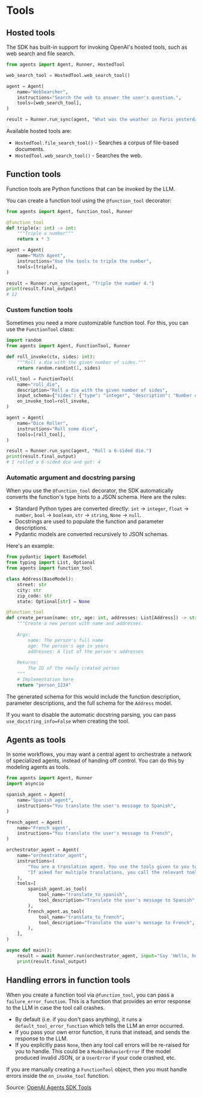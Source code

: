 # Tools

## Hosted tools

The SDK has built-in support for invoking OpenAI's hosted tools, such as web search and file search.

```python
from agents import Agent, Runner, HostedTool

web_search_tool = HostedTool.web_search_tool()

agent = Agent(
    name="WebSearcher",
    instructions="Search the web to answer the user's question.",
    tools=[web_search_tool],
)

result = Runner.run_sync(agent, "What was the weather in Paris yesterday?")
```

Available hosted tools are:

* `HostedTool.file_search_tool()` - Searches a corpus of file-based documents.
* `HostedTool.web_search_tool()` - Searches the web.

## Function tools

Function tools are Python functions that can be invoked by the LLM.

You can create a function tool using the `@function_tool` decorator:

```python
from agents import Agent, function_tool, Runner

@function_tool
def triple(x: int) -> int:
    """Triple a number"""
    return x * 3

agent = Agent(
    name="Math Agent",
    instructions="Use the tools to triple the number",
    tools=[triple],
)

result = Runner.run_sync(agent, "Triple the number 4.")
print(result.final_output)
# 12
```

### Custom function tools

Sometimes you need a more customizable function tool. For this, you can use the `FunctionTool` class:

```python
import random
from agents import Agent, FunctionTool, Runner

def roll_invoke(ctx, sides: int):
    """Roll a die with the given number of sides."""
    return random.randint(1, sides)

roll_tool = FunctionTool(
    name="roll_die",
    description="Roll a die with the given number of sides",
    input_schema={"sides": {"type": "integer", "description": "Number of sides on the die"}},
    on_invoke_tool=roll_invoke,
)

agent = Agent(
    name="Dice Roller",
    instructions="Roll some dice",
    tools=[roll_tool],
)

result = Runner.run_sync(agent, "Roll a 6-sided die.")
print(result.final_output)
# I rolled a 6-sided die and got: 4
```

### Automatic argument and docstring parsing

When you use the `@function_tool` decorator, the SDK automatically converts the function's type hints to a JSON schema. Here are the rules:

- Standard Python types are converted directly: `int` → `integer`, `float` → `number`, `bool` → `boolean`, `str` → `string`, `None` → `null`.
- Docstrings are used to populate the function and parameter descriptions.
- Pydantic models are converted recursively to JSON schemas.

Here's an example:

```python
from pydantic import BaseModel
from typing import List, Optional
from agents import function_tool

class Address(BaseModel):
    street: str
    city: str
    zip_code: str
    state: Optional[str] = None

@function_tool
def create_person(name: str, age: int, addresses: List[Address]) -> str:
    """Create a new person with name and addresses.
    
    Args:
        name: The person's full name
        age: The person's age in years
        addresses: A list of the person's addresses
    
    Returns:
        The ID of the newly created person
    """
    # Implementation here
    return "person_1234"
```

The generated schema for this would include the function description, parameter descriptions, and the full schema for the `Address` model.

If you want to disable the automatic docstring parsing, you can pass `use_docstring_info=False` when creating the tool.

## Agents as tools

In some workflows, you may want a central agent to orchestrate a network of specialized agents, instead of handing off control. You can do this by modeling agents as tools.

```python
from agents import Agent, Runner
import asyncio

spanish_agent = Agent(
    name="Spanish agent",
    instructions="You translate the user's message to Spanish",
)

french_agent = Agent(
    name="French agent",
    instructions="You translate the user's message to French",
)

orchestrator_agent = Agent(
    name="orchestrator_agent",
    instructions=(
        "You are a translation agent. You use the tools given to you to translate."
        "If asked for multiple translations, you call the relevant tools."
    ),
    tools=[
        spanish_agent.as_tool(
            tool_name="translate_to_spanish",
            tool_description="Translate the user's message to Spanish",
        ),
        french_agent.as_tool(
            tool_name="translate_to_french",
            tool_description="Translate the user's message to French",
        ),
    ],
)

async def main():
    result = await Runner.run(orchestrator_agent, input="Say 'Hello, how are you?' in Spanish.")
    print(result.final_output)
```

## Handling errors in function tools

When you create a function tool via `@function_tool`, you can pass a `failure_error_function`. This is a function that provides an error response to the LLM in case the tool call crashes.

* By default (i.e. if you don't pass anything), it runs a `default_tool_error_function` which tells the LLM an error occurred.
* If you pass your own error function, it runs that instead, and sends the response to the LLM.
* If you explicitly pass `None`, then any tool call errors will be re-raised for you to handle. This could be a `ModelBehaviorError` if the model produced invalid JSON, or a `UserError` if your code crashed, etc.

If you are manually creating a `FunctionTool` object, then you must handle errors inside the `on_invoke_tool` function.

Source: [OpenAI Agents SDK Tools](https://openai.github.io/openai-agents-python/tools/) 